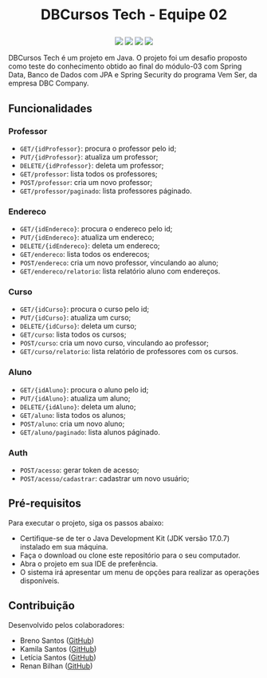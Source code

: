# <p align="center"> DBCursos Tech - Equipe 02 </p> 

<p align="center">
<img src="https://img.shields.io/badge/Java-ED8B00?style=for-the-badge&logo=openjdk&logoColor=white"/>
<img src="https://img.shields.io/badge/Spring-6DB33F?style=for-the-badge&logo=spring&logoColor=white"/>
<img src="https://img.shields.io/badge/Oracle-F80000?style=for-the-badge&logo=Oracle&logoColor=white"/>
<img src="https://img.shields.io/badge/IntelliJ_IDEA-000000.svg?style=for-the-badge&logo=intellij-idea&logoColor=white"/>
</p>

DBCursos Tech é um projeto em Java. O projeto foi um desafio proposto como teste do conhecimento obtido ao final do módulo-03 com Spring Data, Banco de Dados com JPA e Spring Security do programa Vem Ser, da empresa DBC Company.


## Funcionalidades

### Professor
- `GET/{idProfessor}`: procura o professor pelo id;
- `PUT/{idProfessor}`: atualiza um professor;
- `DELETE/{idProfessor}`: deleta um professor;
- `GET/professor`: lista todos os professores;
- `POST/professor`: cria um novo professor;
- `GET/professor/paginado`: lista professores páginado.

### Endereco
- `GET/{idEndereco}`: procura o endereco pelo id;
- `PUT/{idEndereco}`: atualiza um endereco;
- `DELETE/{idEndereco}`: deleta um endereco;
- `GET/endereco`: lista todos os enderecos;
- `POST/endereco`: cria um novo professor, vinculando ao aluno;
- `GET/endereco/relatorio`: lista relatório aluno com endereços.

### Curso
- `GET/{idCurso}`: procura o curso pelo id;
- `PUT/{idCurso}`: atualiza um curso;
- `DELETE/{idCurso}`: deleta um curso;
- `GET/curso`: lista todos os cursos;
- `POST/curso`: cria um novo curso, vinculando ao professor;
- `GET/curso/relatorio`: lista relatório de professores com os cursos.

### Aluno
- `GET/{idAluno}`: procura o aluno pelo id;
- `PUT/{idAluno}`: atualiza um aluno;
- `DELETE/{idAluno}`: deleta um aluno;
- `GET/aluno`: lista todos os alunos;
- `POST/aluno`: cria um novo aluno;
- `GET/aluno/paginado`: lista alunos páginado.

### Auth
- `POST/acesso`: gerar token de acesso;
- `POST/acesso/cadastrar`: cadastrar um novo usuário;

## Pré-requisitos
Para executar o projeto, siga os passos abaixo:

- Certifique-se de ter o Java Development Kit (JDK versão 17.0.7) instalado em sua máquina.
- Faça o download ou clone este repositório para o seu computador.
- Abra o projeto em sua IDE de preferência.
- O sistema irá apresentar um menu de opções para realizar as operações disponíveis.

## Contribuição
Desenvolvido pelos colaboradores:
- Breno Santos ([GitHub](https://github.com/breno-ms))
- Kamila Santos ([GitHub](https://github.com/kamilasst))
- Letícia Santos ([GitHub](https://github.com/leticiasantosgonc))
- Renan Bilhan ([GitHub](https://github.com/RenanBilhan))
